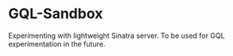 # GQL-Sandbox
Experimenting with lightweight Sinatra server. To be used for GQL experimentation in the future. 
